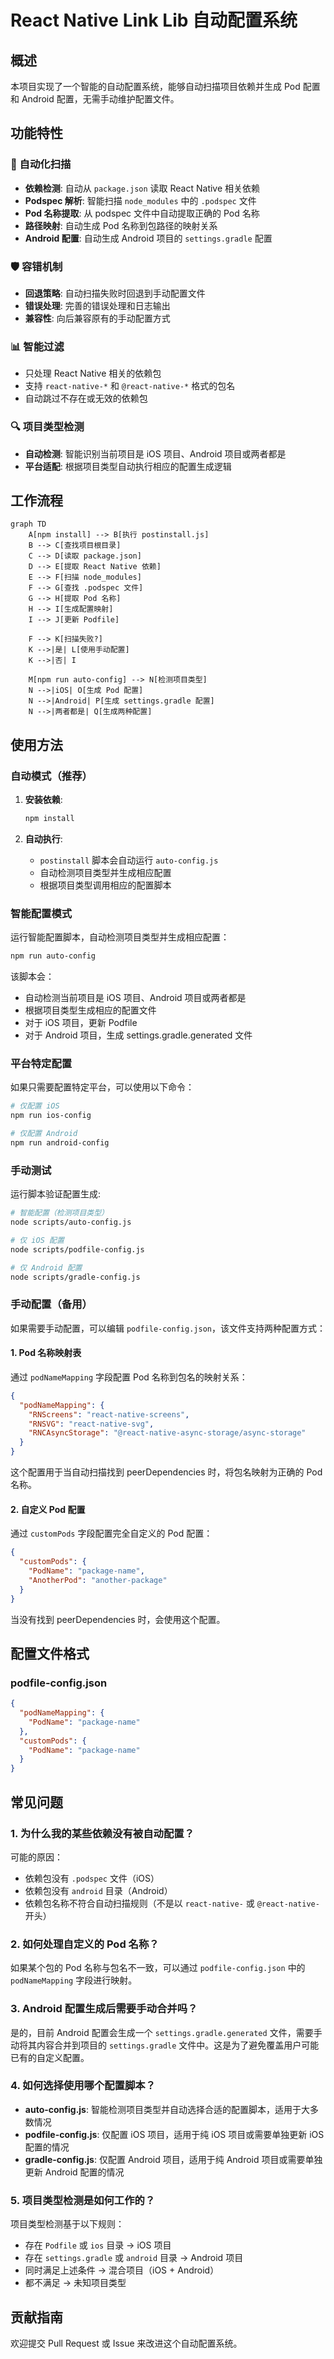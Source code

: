 # React Native Link Lib 自动配置系统

## 概述

本项目实现了一个智能的自动配置系统，能够自动扫描项目依赖并生成 Pod 配置和 Android 配置，无需手动维护配置文件。

## 功能特性

### 🚀 自动化扫描
- **依赖检测**: 自动从 `package.json` 读取 React Native 相关依赖
- **Podspec 解析**: 智能扫描 `node_modules` 中的 `.podspec` 文件
- **Pod 名称提取**: 从 podspec 文件中自动提取正确的 Pod 名称
- **路径映射**: 自动生成 Pod 名称到包路径的映射关系
- **Android 配置**: 自动生成 Android 项目的 `settings.gradle` 配置

### 🛡️ 容错机制
- **回退策略**: 自动扫描失败时回退到手动配置文件
- **错误处理**: 完善的错误处理和日志输出
- **兼容性**: 向后兼容原有的手动配置方式

### 📊 智能过滤
- 只处理 React Native 相关的依赖包
- 支持 `react-native-*` 和 `@react-native-*` 格式的包名
- 自动跳过不存在或无效的依赖包

### 🔍 项目类型检测
- **自动检测**: 智能识别当前项目是 iOS 项目、Android 项目或两者都是
- **平台适配**: 根据项目类型自动执行相应的配置生成逻辑

## 工作流程

```mermaid
graph TD
    A[npm install] --> B[执行 postinstall.js]
    B --> C[查找项目根目录]
    C --> D[读取 package.json]
    D --> E[提取 React Native 依赖]
    E --> F[扫描 node_modules]
    F --> G[查找 .podspec 文件]
    G --> H[提取 Pod 名称]
    H --> I[生成配置映射]
    I --> J[更新 Podfile]
    
    F --> K[扫描失败?]
    K -->|是| L[使用手动配置]
    K -->|否| I
    
    M[npm run auto-config] --> N[检测项目类型]
    N -->|iOS| O[生成 Pod 配置]
    N -->|Android| P[生成 settings.gradle 配置]
    N -->|两者都是| Q[生成两种配置]
```

## 使用方法

### 自动模式（推荐）

1. **安装依赖**:
   ```bash
   npm install
   ```

2. **自动执行**: 
   - `postinstall` 脚本会自动运行 `auto-config.js`
   - 自动检测项目类型并生成相应配置
   - 根据项目类型调用相应的配置脚本

### 智能配置模式

运行智能配置脚本，自动检测项目类型并生成相应配置：

```bash
npm run auto-config
```

该脚本会：
- 自动检测当前项目是 iOS 项目、Android 项目或两者都是
- 根据项目类型生成相应的配置文件
- 对于 iOS 项目，更新 Podfile
- 对于 Android 项目，生成 settings.gradle.generated 文件

### 平台特定配置

如果只需要配置特定平台，可以使用以下命令：

```bash
# 仅配置 iOS
npm run ios-config

# 仅配置 Android
npm run android-config
```

### 手动测试

运行脚本验证配置生成:
```bash
# 智能配置（检测项目类型）
node scripts/auto-config.js

# 仅 iOS 配置
node scripts/podfile-config.js

# 仅 Android 配置
node scripts/gradle-config.js
```

### 手动配置（备用）

如果需要手动配置，可以编辑 `podfile-config.json`，该文件支持两种配置方式：

#### 1. Pod 名称映射表

通过 `podNameMapping` 字段配置 Pod 名称到包名的映射关系：

```json
{
  "podNameMapping": {
    "RNScreens": "react-native-screens",
    "RNSVG": "react-native-svg",
    "RNCAsyncStorage": "@react-native-async-storage/async-storage"
  }
}
```

这个配置用于当自动扫描找到 peerDependencies 时，将包名映射为正确的 Pod 名称。

#### 2. 自定义 Pod 配置

通过 `customPods` 字段配置完全自定义的 Pod 配置：

```json
{
  "customPods": {
    "PodName": "package-name",
    "AnotherPod": "another-package"
  }
}
```

当没有找到 peerDependencies 时，会使用这个配置。

## 配置文件格式

### podfile-config.json

```json
{
  "podNameMapping": {
    "PodName": "package-name"
  },
  "customPods": {
    "PodName": "package-name"
  }
}
```

## 常见问题

### 1. 为什么我的某些依赖没有被自动配置？

可能的原因：
- 依赖包没有 `.podspec` 文件（iOS）
- 依赖包没有 `android` 目录（Android）
- 依赖包名称不符合自动扫描规则（不是以 `react-native-` 或 `@react-native-` 开头）

### 2. 如何处理自定义的 Pod 名称？

如果某个包的 Pod 名称与包名不一致，可以通过 `podfile-config.json` 中的 `podNameMapping` 字段进行映射。

### 3. Android 配置生成后需要手动合并吗？

是的，目前 Android 配置会生成一个 `settings.gradle.generated` 文件，需要手动将其内容合并到项目的 `settings.gradle` 文件中。这是为了避免覆盖用户可能已有的自定义配置。

### 4. 如何选择使用哪个配置脚本？

- **auto-config.js**: 智能检测项目类型并自动选择合适的配置脚本，适用于大多数情况
- **podfile-config.js**: 仅配置 iOS 项目，适用于纯 iOS 项目或需要单独更新 iOS 配置的情况
- **gradle-config.js**: 仅配置 Android 项目，适用于纯 Android 项目或需要单独更新 Android 配置的情况

### 5. 项目类型检测是如何工作的？

项目类型检测基于以下规则：
- 存在 `Podfile` 或 `ios` 目录 → iOS 项目
- 存在 `settings.gradle` 或 `android` 目录 → Android 项目
- 同时满足上述条件 → 混合项目（iOS + Android）
- 都不满足 → 未知项目类型

## 贡献指南

欢迎提交 Pull Request 或 Issue 来改进这个自动配置系统。